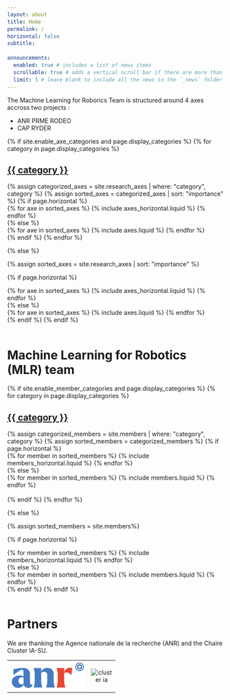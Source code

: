 ```yaml
---
layout: about
title: Home
permalink: /
horizontal: false
subtitle:

announcements:
  enabled: true # includes a list of news items
  scrollable: true # adds a vertical scroll bar if there are more than 3 news items
  limit: 5 # leave blank to include all the news in the `_news` folder
---
```


The Machine Learning for Roborics Team is structured around 4 axes accross two projects :

- ANR PRME RODEO
- CAP RYDER

<div class="axes">
{% if site.enable_axe_categories and page.display_categories %}
  <!-- Display categorized axes -->
  {% for category in page.display_categories %}
  <a id="{{ category }}" href=".#{{ category }}">
    <h2 class="category">{{ category }}</h2>
  </a>
  {% assign categorized_axes = site.research_axes | where: "category", category %}
  {% assign sorted_axes = categorized_axes | sort: "importance" %}
  <!-- Generate cards for each axe -->
  {% if page.horizontal %}
  <div class="container">
    <div class="row row-cols-1 row-cols-md-2">
    {% for axe in sorted_axes %}
      {% include axes_horizontal.liquid %}
    {% endfor %}
    </div>
  </div>
  {% else %}
  <div class="row row-cols-1 row-cols-md-3">
    {% for axe in sorted_axes %}
      {% include axes.liquid %}
    {% endfor %}
  </div>
  {% endif %}
  {% endfor %}

{% else %}

<!-- Display axes without categories -->

{% assign sorted_axes = site.research_axes | sort: "importance" %}

  <!-- Generate cards for each axe -->

{% if page.horizontal %}

  <div class="container">
    <div class="row row-cols-1 row-cols-md-2">
    {% for axe in sorted_axes %}
      {% include axes_horizontal.liquid %}
    {% endfor %}
    </div>
  </div>
  {% else %}
  <div class="row row-cols-1 row-cols-md-3">
    {% for axe in sorted_axes %}
      {% include axes.liquid %}
    {% endfor %}
  </div>
  {% endif %}
{% endif %}
</div>

<br>

# Machine Learning for Robotics (MLR) team

<div class="members">
{% if site.enable_member_categories and page.display_categories %}
  <!-- Display categorized members -->
  {% for category in page.display_categories %}
  <a id="{{ category }}" href=".#{{ category }}">
    <h2 class="category">{{ category }}</h2>
  </a>
  {% assign categorized_members = site.members | where: "category", category %}
  {% assign sorted_members = categorized_members %}
  <!-- Generate cards for each member -->
  {% if page.horizontal %}
  <div class="container">
    <div class="row row-cols-1 row-cols-md-2">
    {% for member in sorted_members %}
      {% include members_horizontal.liquid %}
    {% endfor %}
    </div>
  </div>
  {% else %}
  <div class="row row-cols-1 row-cols-md-3">
    {% for member in sorted_members %}
      {% include members.liquid %}
    {% endfor %}
  </div>
  <br>
  {% endif %}
  {% endfor %}

{% else %}

<!-- Display members without categories -->

{% assign sorted_members = site.members%}

  <!-- Generate cards for each member -->

{% if page.horizontal %}

  <div class="container">
    <div class="row row-cols-1 row-cols-md-2">
    {% for member in sorted_members %}
      {% include members_horizontal.liquid %}
    {% endfor %}
    </div>
  </div>
  {% else %}
  <div class="row row-cols-1 row-cols-md-3">
    {% for member in sorted_members %}
      {% include members.liquid %}
    {% endfor %}
  </div>
  {% endif %}
{% endif %}
</div>

<br>

# Partners

We are thanking the Agence nationale de la recherche (ANR) and the Chaire Cluster IA-SU.

<table align="center" style="width: 50%;">
  <tr>
    <td style="text-align: center;">
      <img src="assets/img/ANR-logo-2021-sigle.jpg" alt="ANR" style="max-width: 100%; height: auto;">
    </td>
    <td style="text-align: center;">
      <img src="" alt="cluster ia" style="max-width: 100%; height: auto;">
    </td>
  </tr>
</table>

<br>
